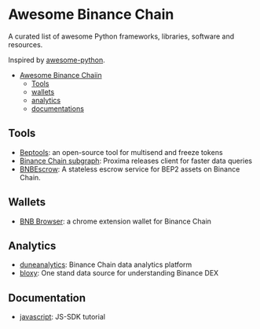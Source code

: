 # Awesome Binance Chain

A curated list of awesome Python frameworks, libraries, software and resources.

Inspired by [awesome-python](https://github.com/vinta/awesome-python/).

- [Awesome Binance Chaiin](#awesome-binance-chain)
    - [Tools](#tools)
    - [wallets](#wallets)
    - [analytics](#analytics)
    - [documentations](#documentations)




## Tools

* [Beptools](https://beptools.org/): an open-source tool for multisend and freeze tokens
* [Binance Chain subgraph](https://github.com/proxima-one/binance-chain-subgraph): Proxima releases client for faster data queries
* [BNBEscrow](https://gitlab.com/canyacoin/canwork/bepescrow): A stateless escrow service for BEP2 assets on Binance Chain.

## Wallets

* [BNB Browser](https://chrome.google.com/webstore/detail/bnb-browser/eeflaanifildahldmpahjmgmgippmgne): a chrome extension wallet for Binance Chain

## Analytics

* [duneanalytics](https://explore.duneanalytics.com/public/dashboards/orYVVlec8ZaUrLr9yfDW0eyAZKMYt06Uab7qDPlx): Binance Chain data analytics platform
* [bloxy](https://stat.bloxy.info/superset/dashboard/binance/?standalone=true): One stand data source for understanding Binance DEX

## Documentation

* [javascript](https://docs.beptools.org/): JS-SDK tutorial